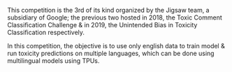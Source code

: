 This competition is the 3rd of its kind  organized by the Jigsaw team, a subsidiary of Google; 
the previous two hosted in 2018, the Toxic Comment Classification Challenge & in 2019, the Unintended Bias in Toxicity Classification respectively.  

In this competition, the objective is to use only english data to train model & run toxicity predictions on multiple languages, which can be done using multilingual models using TPUs.

